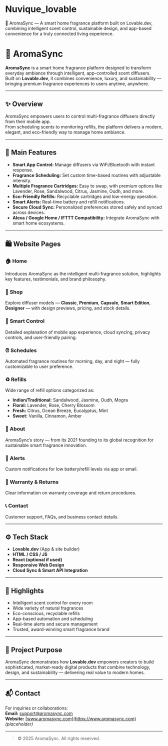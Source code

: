 # Nuvique_lovable
🌿 AromaSync — A smart home fragrance platform built on Lovable.dev, combining intelligent scent control, sustainable design, and app-based convenience for a truly connected living experience.
# 🌸 AromaSync

**AromaSync** is a smart home fragrance platform designed to transform everyday ambiance through intelligent, app-controlled scent diffusers.  
Built on **Lovable.dev**, it combines convenience, luxury, and sustainability — bringing premium fragrance experiences to users anytime, anywhere.

---

## ✨ Overview

AromaSync empowers users to control multi-fragrance diffusers directly from their mobile app.  
From scheduling scents to monitoring refills, the platform delivers a modern, elegant, and eco-friendly way to manage home ambiance.

---

## 🌿 Main Features

- **Smart App Control:** Manage diffusers via WiFi/Bluetooth with instant response.
- **Fragrance Scheduling:** Set custom time-based routines with adjustable intensity.
- **Multiple Fragrance Cartridges:** Easy to swap, with premium options like Lavender, Rose, Sandalwood, Citrus, Jasmine, Oudh, and more.
- **Eco-Friendly Refills:** Recyclable cartridges and low-energy operation.
- **Smart Alerts:** Real-time battery and refill notifications.
- **Secure Cloud Sync:** Personalized preferences stored safely and synced across devices.
- **Alexa / Google Home / IFTTT Compatibility:** Integrate AromaSync with smart home ecosystems.

---

## 🛍️ Website Pages

### 🏠 Home
Introduces AromaSync as the intelligent multi-fragrance solution, highlights key features, testimonials, and brand philosophy.

### 🛒 Shop
Explore diffuser models — **Classic**, **Premium**, **Capsule**, **Smart Edition**, **Designer** — with design previews, pricing, and stock details.

### 📱 Smart Control
Detailed explanation of mobile app experience, cloud syncing, privacy controls, and user-friendly pairing.

### ⏰ Schedules
Automated fragrance routines for morning, day, and night — fully customizable to user preference.

### ♻️ Refills
Wide range of refill options categorized as:
- **Indian/Traditional:** Sandalwood, Jasmine, Oudh, Mogra  
- **Floral:** Lavender, Rose, Cherry Blossom  
- **Fresh:** Citrus, Ocean Breeze, Eucalyptus, Mint  
- **Sweet:** Vanilla, Cinnamon, Amber  

### 📖 About
AromaSync’s story — from its 2021 founding to its global recognition for sustainable smart fragrance innovation.

### 🔔 Alerts
Custom notifications for low battery/refill levels via app or email.

### 🧾 Warranty & Returns
Clear information on warranty coverage and return procedures.

### 📞 Contact
Customer support, FAQs, and business contact details.

---

## ⚙️ Tech Stack

- **Lovable.dev** (App & site builder)  
- **HTML / CSS / JS**  
- **React (optional if used)**  
- **Responsive Web Design**  
- **Cloud Sync & Smart API Integration**

---

## 🌱 Highlights

- Intelligent scent control for every room  
- Wide variety of natural fragrances  
- Eco-conscious, recyclable refills  
- App-based automation and scheduling  
- Real-time alerts and secure management  
- Trusted, award-winning smart fragrance brand  

---

## 🧩 Project Purpose

AromaSync demonstrates how **Lovable.dev** empowers creators to build sophisticated, market-ready digital products that combine technology, design, and sustainability — delivering real value to modern homes.

---

## 📬 Contact

For inquiries or collaborations:  
**Email:** [support@aromasync.com](mailto:support@aromasync.com)  
**Website:** [www.aromasync.com](https://www.aromasync.com) _(placeholder)_  

---

> © 2025 AromaSync. All rights reserved.
